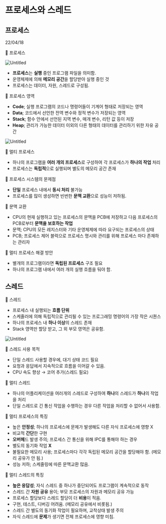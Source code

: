 # 프로세스와 스레드

## 프로세스

22/04/18

📎 프로세스

![Untitled](%E1%84%91%E1%85%B3%E1%84%85%E1%85%A9%E1%84%89%E1%85%A6%E1%84%89%E1%85%B3%E1%84%8B%E1%85%AA%20%E1%84%89%E1%85%B3%E1%84%85%E1%85%A6%E1%84%83%E1%85%B3%20e645bc87bf1d42dcb89ba7a1fbd265b5/Untitled.png)

- **프로세스**는 **실행** 중인 프로그램 파일을 의미함.
- 운영체제에 의해 **메모리 공간**을 할당받아 실행 중인 것
- 프로세스는 데이터, 자원, 스레드로 구성됨.

📎 프로세스 영역

- **Code**; 실행 프로그램의 코드나 명령어들이 기계어 형태로 저장되는 영역
- **Data**; 코드에서 선언한 전역 변수와 정적 변수가 저장되는 영역
- **Stack**; 함수 안에서 선언된 지역 변수, 매개 변수, 리턴 값 등이 저장
- **Heap**; 관리가 가능한 데이터 이외의 다른 형태의 데이터를 관리하기 위한 자유 공간

![Untitled](%E1%84%91%E1%85%B3%E1%84%85%E1%85%A9%E1%84%89%E1%85%A6%E1%84%89%E1%85%B3%E1%84%8B%E1%85%AA%20%E1%84%89%E1%85%B3%E1%84%85%E1%85%A6%E1%84%83%E1%85%B3%20e645bc87bf1d42dcb89ba7a1fbd265b5/Untitled%201.png)

📎 멀티 프로세스

- 하나의 프로그램을 **여러 개의 프로세스**로 구성하여 각 프로세스가 **하나의 작업** 처리
- 프로세스는 **독립적**으로 실행되며 별도의 메모리 공간 존재

📎 프로세스 시스템의 문제점

- **단일** 프로세스 내에서 **동시 처리** 불가능
- 프로세스를 많이 생성하면 빈번한 **문맥 교환**으로 성능이 저하됨.

📎 문맥 교환

- CPU의 현재 실행하고 있는 프로세스의 문맥을 PCB에 저장하고 다음 프로세스의 PCB로부터 **문맥을 보호하는 작업**
- 문맥; CPU의 모든 레지스터와 기타 운영체제에 따라 요구되는 프로세스의 상태
- PCB; 프로세스 제어 블럭으로 프로세스 명시와 관리를 위해 프로세스 마다 존재하는 관리자

📎 멀티 프로세스 해결 방안

- 별개의 프로그램이라면 **독립된 프로세스** 구조 필요
- 하나의 프로그램 내에서 여러 개의 실행 흐름을 둬야 함.

## 스레드

📎 스레드

- 프로세스 내 실행되는 **흐름 단위**
- 스케줄러에 의해 독립적으로 관리될 수 있는 프로그래밍 명령어의 가장 작은 시퀀스
- 하나의 프로세스 내 **하나 이상**의 스레드 존재
- Stack 영역만 할당 받고, 그 외 부모 영역은 공유함.

![Untitled](%E1%84%91%E1%85%B3%E1%84%85%E1%85%A9%E1%84%89%E1%85%A6%E1%84%89%E1%85%B3%E1%84%8B%E1%85%AA%20%E1%84%89%E1%85%B3%E1%84%85%E1%85%A6%E1%84%83%E1%85%B3%20e645bc87bf1d42dcb89ba7a1fbd265b5/Untitled%202.png)

📎 스레드 사용 목적

- 단일 스레드 사용할 경우에, 대기 상태 코드 필요
- 요청과 응답에서 지속적으로 흐름을 이어갈 수 있음.
- CPU 속도 향상 → 코어 추가(스레드 필요)

📎 멀티 스레드

- 하나의 어플리케이션을 여러개의 스레드로 구성하여 **하나**의 스레드가 **하나**의 작업을 처리
- 단일 스레드로 긴 통신 작업을 수행하는 경우 다른 작업을 처리할 수 없어서 사용함.

📎 멀티 프로세스의 특징

- 높은 **안정성**; 하나의 프로세스에 문제가 발생해도 다른 자식 프로세스에 영향 X
- 비교적 **간단**한 구현
- **오버헤**드 발생 주의; 프로세스 간 통신을 위해 IPC를 통해야 하는 경우
- 별도의 동기화 작업 **X**
- 불필요한 메모리 사용; 프로세스마다 각각 독립된 메모리 공간을 할당해야 함. (메모리 공유가 안 됨.)
- 성능 저하; 스케줄링에 따른 문맥교환 많음.

📎 멀티 스레드의 특징

- **높은 응답성**; 자식 스레드 중 하나가 중단되어도 프로그램이 계속적으로 동작
- 스레드 간 **자원 공유** 용이; 부모 프로세스의 자원과 메모리 공유 가능
- 프로세스 할당보다 스레드 할당이 더 **비용**이 적음.
- 구현, 테스트, 디버깅 어려움. (메모리 공유에서 비롯됨.)
- 스레드 간 별도의 동기화 작업이 필요하며, 교착상태 발생 주의
- 자식 스레드에 **문제**가 생기면 전체 프로세스에 영향 미침.